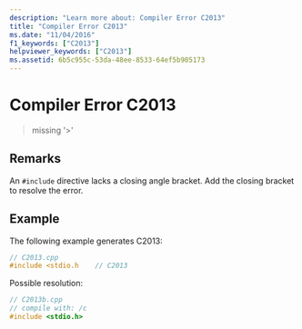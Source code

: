 ```yaml
---
description: "Learn more about: Compiler Error C2013"
title: "Compiler Error C2013"
ms.date: "11/04/2016"
f1_keywords: ["C2013"]
helpviewer_keywords: ["C2013"]
ms.assetid: 6b5c955c-53da-48ee-8533-64ef5b905173
---
```

# Compiler Error C2013

> missing '>'

## Remarks

An `#include` directive lacks a closing angle bracket. Add the closing bracket to resolve the error.

## Example

The following example generates C2013:

```cpp
// C2013.cpp
#include <stdio.h    // C2013
```

Possible resolution:

```cpp
// C2013b.cpp
// compile with: /c
#include <stdio.h>
```
